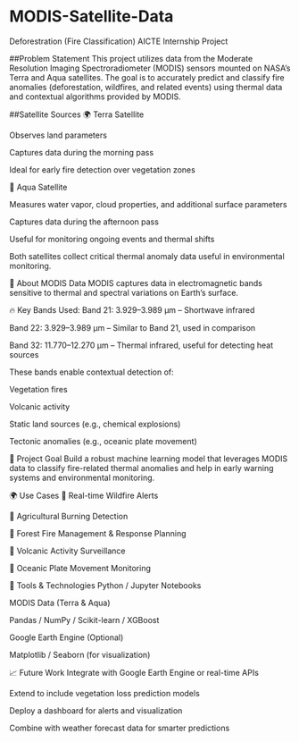 # MODIS-Satellite-Data
Deforestration (Fire Classification)
AICTE Internship Project

##Problem Statement
This project utilizes data from the Moderate Resolution Imaging Spectroradiometer (MODIS) sensors mounted on NASA’s Terra and Aqua satellites. The goal is to accurately predict and classify fire anomalies (deforestation, wildfires, and related events) using thermal data and contextual algorithms provided by MODIS.

##Satellite Sources
🌍 Terra Satellite

Observes land parameters

Captures data during the morning pass

Ideal for early fire detection over vegetation zones

🌊 Aqua Satellite

Measures water vapor, cloud properties, and additional surface parameters

Captures data during the afternoon pass

Useful for monitoring ongoing events and thermal shifts

Both satellites collect critical thermal anomaly data useful in environmental monitoring.

🔬 About MODIS Data
MODIS captures data in electromagnetic bands sensitive to thermal and spectral variations on Earth’s surface.

🔥 Key Bands Used:
Band 21: 3.929–3.989 μm – Shortwave infrared

Band 22: 3.929–3.989 μm – Similar to Band 21, used in comparison

Band 32: 11.770–12.270 μm – Thermal infrared, useful for detecting heat sources

These bands enable contextual detection of:

Vegetation fires

Volcanic activity

Static land sources (e.g., chemical explosions)

Tectonic anomalies (e.g., oceanic plate movement)

🧠 Project Goal
Build a robust machine learning model that leverages MODIS data to classify fire-related thermal anomalies and help in early warning systems and environmental monitoring.

🌍 Use Cases
🔔 Real-time Wildfire Alerts

🌾 Agricultural Burning Detection

🌳 Forest Fire Management & Response Planning

🌋 Volcanic Activity Surveillance

🌊 Oceanic Plate Movement Monitoring

🧰 Tools & Technologies
Python / Jupyter Notebooks

MODIS Data (Terra & Aqua)

Pandas / NumPy / Scikit-learn / XGBoost

Google Earth Engine (Optional)

Matplotlib / Seaborn (for visualization)

📈 Future Work
Integrate with Google Earth Engine or real-time APIs

Extend to include vegetation loss prediction models

Deploy a dashboard for alerts and visualization

Combine with weather forecast data for smarter predictions















